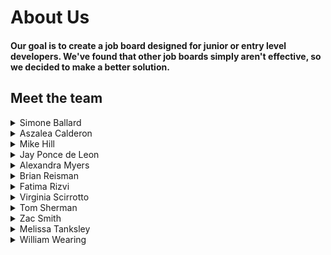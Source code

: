 # About Us

#### Our goal is to create a job board designed for junior or entry level developers. We've found that other job boards simply aren't effective, so we decided to make a better solution.

## Meet the team

<details>
<summary>Simone Ballard</summary>
<br>
<img src = "img\simone-ballardPNG.png" alt = "Simone Ballard">
<br>
<a href="https://www.linkedin.com/in/simoneaballard/" target="_blank">LinkedIn</a>
<br>
<a href="https://github.com/simonesquad" target="_blank">Github</a>

**Contributions**
+ Coming soon to a ReadMe near you!
</details>

<details>
<summary>Aszalea Calderon</summary>
<br>
<a href="https://www.linkedin.com/in/aszalea-calderon/" target="_blank">LinkedIn</a>
<br>
<a href="https://github.com/Aszalea-Calderon" target="_blank">Github</a>

**Contributions**
+ Coming soon to a ReadMe near you! 
</details>

<details>
<summary>Mike Hill</summary>
<br> href="https://www.linkedin.com/in/mikehill345/" target="_blank">LinkedIn</a>
<br>
<a href="https://github.com/Mikehill345" target="_blank">Github</a>

**Contributions**
+ Coming soon to a ReadMe near you! 
</details>

<details>
<summary>Jay Ponce de Leon</summary>
<br>
<a href="https://www.linkedin.com/in/jayponcedeleon/" target="_blank">LinkedIn</a>
<br>
<a href="https://github.com/jaypdl" target="_blank">Github</a>

**Contributions**
+ Coming soon to a ReadMe near you! 
</details>

<details>
<summary>Alexandra Myers</summary>
<br>
<a href="link" target="_blank">LinkedIn</a>
<br>
<a href="https://github.com/alexandrakay" target="_blank">Github</a>

**Contributions**
+ Coming soon to a ReadMe near you! 
</details>

<details>
<summary>Brian Reisman</summary>
<br>
<a href="https://www.linkedin.com/in/brian-reisman/" target="_blank">LinkedIn</a>
<br>
<a href="https://github.com/BrianReisman" target="_blank">Github</a>

**Contributions**
+ Coming soon to a ReadMe near you! 
</details>

<details>
<summary>Fatima Rizvi</summary>
<br>
<a href="https://www.linkedin.com/in/fatima-rizvi/" target="_blank">LinkedIn</a>
<br>
<a href="https://github.com/fatima-rizvi" target="_blank">Github</a>

**Contributions**
+ Coming soon to a ReadMe near you! 
</details>

<details>
<summary>Virginia Scirrotto</summary>
<br>
<a href="https://www.linkedin.com/in/virginia-a-scirrotto-60b072163/" target="_blank">LinkedIn</a>
<br>
<a href="https://github.com/c0d3-vp" target="_blank">Github</a>

**Contributions**
+ Coming soon to a ReadMe near you! 
</details>

<details>
<summary>Tom Sherman</summary>
<br>
<a href="https://www.linkedin.com/in/tom-sherman-c-s-m-f-o-t-22236a86/" target="_blank">LinkedIn</a>
<br>
<a href="https://github.com/tompsherman" target="_blank">Github</a>

**Contributions**
+ Coming soon to a ReadMe near you! 
</details>

<details>
<summary>Zac Smith</summary>
<br>
<a href="https://www.linkedin.com/in/mrzacsmith/" target="_blank">LinkedIn</a>
<br>
<a href="https://github.com/mrzacsmith" target="_blank">Github</a>

**Contributions**
+ Coming soon to a ReadMe near you! 
</details>

<details>
<summary>Melissa Tanksley</summary>
<br>
<a href="https://www.linkedin.com/in/melissa-tanksley-698326191/" target="_blank">LinkedIn</a>
<br>
<a href="https://github.com/MelissaTanksley" target="_blank">Github</a>

**Contributions**
+ Coming soon to a ReadMe near you! 
</details>

<details>
<summary>William Wearing</summary>
<br>
<a href="https://www.linkedin.com/in/william-wearing/" target="_blank">LinkedIn</a>
<br>
<a href="https://github.com/willwearing" target="_blank">Github</a>

**Contributions**
+ Coming soon to a ReadMe near you! 
</details>
